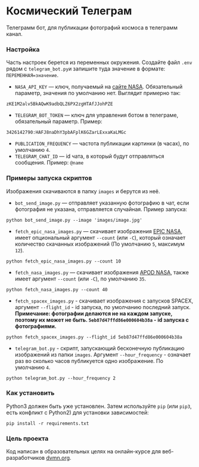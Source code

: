 # Космический Телеграм

Телеграмм бот, для публикации фотографий космоса в телеграмм канал.

### Настройка

Часть настроек берется из переменных окружения. Создайте файл `.env` рядом с `telegram_bot.py`и запишите туда значение в формате: `ПЕРЕМЕННАЯ=значение`.

* `NASA_API_KEY` — ключ, получаемый на [сайте NASA](https://api.nasa.gov/). Обязательный параметр, значения по умолчанию нет.
Выглядит примерно так: 
```
zKE1M2alv5BkAQwK9adbQLZ6PX2zgHTAfJJohPZE
```
* `TELEGRAM_BOT_TOKEN` — ключ для управления ботом в телеграме, обязательный параметр.
Пример:
```
3426142790:HAFJ8naDhY3pbAFplK6GZarLExxaKaLMGc
```
* `PUBLICATION_FREQUENCY` — частота публикации картинки (в часах), по умолчанию `4`.
* `TELEGRAM_CHAT_ID` — id чата, в который будут отправляться сообщения. Пример: `@name`

### Примеры запуска скриптов
Изображения скачиваются в папку `images` и берутся из неё.
* `bot_send_image.py` — отправляет указанную фотографию в чат, если фотография не указана, отправляется случайная. Пример запуска:
```
python bot_send_image.py --image 'images/image.jpg'
```

* `fetch_epic_nasa_images.py` — скачивает изображения [EPIC NASA](https://epic.gsfc.nasa.gov/), имеет опциональный аргумент `--count` (или `-С`), который означает количество скачанных
изображений (По умолчанию `5`, максимум `12`).
```
python fetch_epic_nasa_images.py --count 10
```

* `fetch_nasa_images.py` — скачивает изображения [APOD NASA](https://apod.nasa.gov/apod/astropix.html), также имеет аргумент `--count` (или `-С`), по умолчанию `35`.
```
python fetch_nasa_images.py --count 40
```

* `fetch_spacex_images.py` - скачивает изображения с запусков SPACEX, аргумент `--flight_id` - id запуска, по умолчанию последний запуск.
**Примечание: фотографии делаются не на каждом запуске, поэтому их может не быть. `5eb87d47ffd86e000604b38a` - id запуска с фотографиями.**
```
python fetch_spacex_images.py --flight_id 5eb87d47ffd86e000604b38a
```

* `telegram_bot.py` - скрипт, запускающий бесконечную публикацию изображений из папки `images`. Аргумент `--hour_frequency` - означает раз во сколько часов публикуется
одно изображение. По умолчанию `4`.
```
python telegram_bot.py --hour_frequency 2
```

### Как установить

Python3 должен быть уже установлен. 
Затем используйте `pip` (или `pip3`, есть конфликт с Python2) для установки зависимостей:
```
pip install -r requirements.txt
```

### Цель проекта

Код написан в образовательных целях на онлайн-курсе для веб-разработчиков [dvmn.org](https://dvmn.org/).
